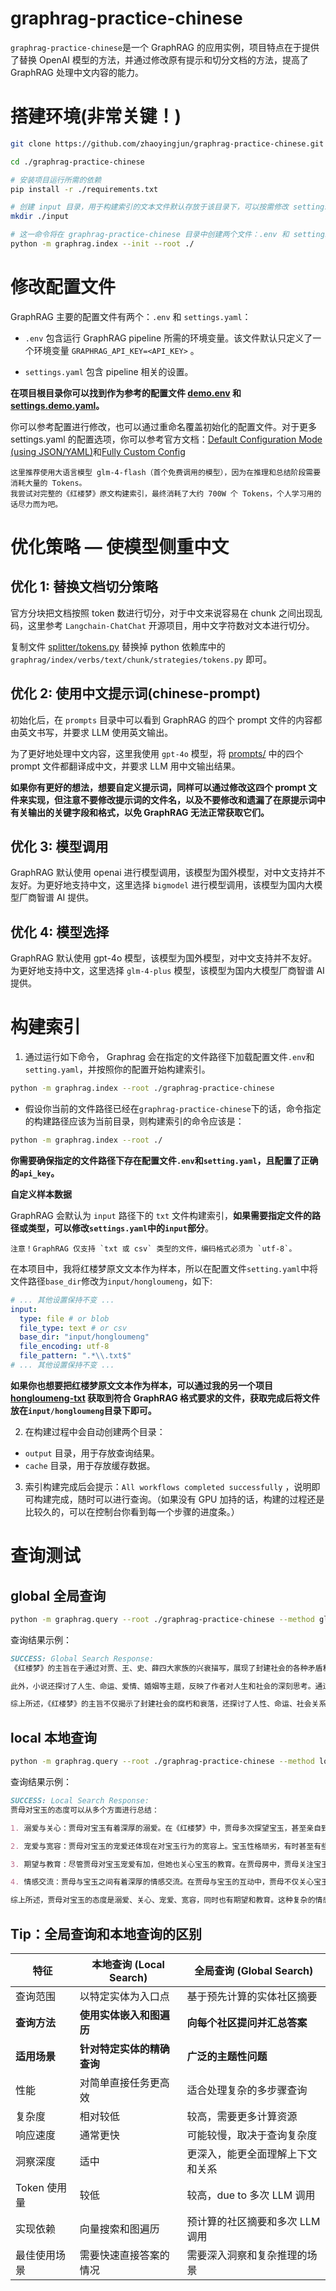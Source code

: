 # graphrag-practice-chinese

`graphrag-practice-chinese`是一个 GraphRAG 的应用实例，项目特点在于提供了替换 OpenAI 模型的方法，并通过修改原有提示和切分文档的方法，提高了 GraphRAG 处理中文内容的能力。

# 搭建环境(非常关键！)

```bash
git clone https://github.com/zhaoyingjun/graphrag-practice-chinese.git

cd ./graphrag-practice-chinese

# 安装项目运行所需的依赖
pip install -r ./requirements.txt

# 创建 input 目录，用于构建索引的文本文件默认存放于该目录下，可以按需修改 settings.yaml 文件中的 input 部分来指定路径
mkdir ./input

# 这一命令将在 graphrag-practice-chinese 目录中创建两个文件：.env 和 settings.yaml
python -m graphrag.index --init --root ./
```

# 修改配置文件

GraphRAG 主要的配置文件有两个：`.env` 和 `settings.yaml`：

- `.env` 包含运行 GraphRAG pipeline 所需的环境变量。该文件默认只定义了一个环境变量 `GRAPHRAG_API_KEY=<API_KEY>` 。

- `settings.yaml` 包含 pipeline 相关的设置。

**在项目根目录你可以找到作为参考的配置文件 [demo.env](./demo.env) 和 [settings.demo.yaml](./settings.demo.yaml)。**

你可以参考配置进行修改，也可以通过重命名覆盖初始化的配置文件。对于更多 settings.yaml 的配置选项，你可以参考官方文档：[Default Configuration Mode (using JSON/YAML)](https://microsoft.github.io/graphrag/config/json_yaml/)和[Fully Custom Config](https://microsoft.github.io/graphrag/config/custom/)

```
这里推荐使用大语言模型 glm-4-flash（首个免费调用的模型），因为在推理和总结阶段需要消耗大量的 Tokens。
我尝试对完整的《红楼梦》原文构建索引，最终消耗了大约 700W 个 Tokens，个人学习用的话尽力而为吧。
```

# 优化策略 — 使模型侧重中文

## 优化 1: 替换文档切分策略

官方分块把文档按照 token 数进行切分，对于中文来说容易在 chunk 之间出现乱码，这里参考 `Langchain-ChatChat` 开源项目，用中文字符数对文本进行切分。

复制文件 [splitter/tokens.py](./splitter/tokens.py) 替换掉 python 依赖库中的 `graphrag/index/verbs/text/chunk/strategies/tokens.py` 即可。

## 优化 2: 使用中文提示词(chinese-prompt)

初始化后，在 `prompts` 目录中可以看到 GraphRAG 的四个 prompt 文件的内容都由英文书写，并要求 LLM 使用英文输出。

为了更好地处理中文内容，这里我使用 `gpt-4o` 模型，将 [prompts/](./prompts/) 中的四个 prompt 文件都翻译成中文，并要求 LLM 用中文输出结果。

**如果你有更好的想法，想要自定义提示词，同样可以通过修改这四个 prompt 文件来实现，但注意不要修改提示词的文件名，以及不要修改和遗漏了在原提示词中有关输出的关键字段和格式，以免 GraphRAG 无法正常获取它们。**

## 优化 3: 模型调用

GraphRAG 默认使用 openai 进行模型调用，该模型为国外模型，对中文支持并不友好。为更好地支持中文，这里选择 `bigmodel` 进行模型调用，该模型为国内大模型厂商智谱 AI 提供。

## 优化 4: 模型选择

GraphRAG 默认使用 gpt-4o 模型，该模型为国外模型，对中文支持并不友好。为更好地支持中文，这里选择 `glm-4-plus` 模型，该模型为国内大模型厂商智谱 AI 提供。

# 构建索引

1. 通过运行如下命令， Graphrag 会在指定的文件路径下加载配置文件`.env`和`setting.yaml`，并按照你的配置开始构建索引。

```bash
python -m graphrag.index --root ./graphrag-practice-chinese
```

- 假设你当前的文件路径已经在`graphrag-practice-chinese`下的话，命令指定的构建路径应该为当前目录，则构建索引的命令应该是：

```bash
python -m graphrag.index --root ./
```

**你需要确保指定的文件路径下存在配置文件`.env`和`setting.yaml`，且配置了正确的`api_key`。**

**自定义样本数据**

GraphRAG 会默认为 `input` 路径下的 `txt` 文件构建索引，**如果需要指定文件的路径或类型，可以修改`settings.yaml`中的`input`部分**。

```
注意！GraphRAG 仅支持 `txt 或 csv` 类型的文件，编码格式必须为 `utf-8`。
```

在本项目中，我将红楼梦原文文本作为样本，所以在配置文件`setting.yaml`中将文件路径`base_dir`修改为`input/hongloumeng`，如下:

```yaml
# ... 其他设置保持不变 ...
input:
  type: file # or blob
  file_type: text # or csv
  base_dir: "input/hongloumeng"
  file_encoding: utf-8
  file_pattern: ".*\\.txt$"
# ... 其他设置保持不变 ...
```

**如果你也想要把红楼梦原文文本作为样本，可以通过我的另一个项目 [hongloumeng-txt](https://github.com/Airmomo/hongloumeng-txt) 获取到符合 GraphRAG 格式要求的文件，获取完成后将文件放在`input/hongloumeng`目录下即可。**

2. 在构建过程中会自动创建两个目录：

- `output` 目录，用于存放查询结果。
- `cache` 目录，用于存放缓存数据。

3. 索引构建完成后会提示：`All workflows completed successfully` ，说明即可构建完成，随时可以进行查询。（如果没有 GPU 加持的话，构建的过程还是比较久的，可以在控制台你看到每一个步骤的进度条。）

# 查询测试

## global 全局查询

```bash
python -m graphrag.query --root ./graphrag-practice-chinese --method global "故事的主旨是什么？"
```

查询结果示例：

```markdown
SUCCESS: Global Search Response:
《红楼梦》的主旨在于通过对贾、王、史、薛四大家族的兴衰描写，展现了封建社会的各种矛盾和冲突，揭示了封建社会的腐朽和衰落。故事中的人物关系错综复杂，反映了当时社会的风俗习惯和道德观念。小说通过对宝玉、黛玉、宝钗等主要人物的爱情悲剧，探讨了人性、命运、社会关系等主题，反映了作者对封建礼教和封建制度的批判。

此外，小说还探讨了人生、命运、爱情、婚姻等主题，反映了作者对人生和社会的深刻思考。通过对贾宝玉、林黛玉、薛宝钗等主要人物的塑造，展现了封建社会中人性的复杂性和悲剧性，反映了人性的光辉与阴暗面。故事中的人物命运和家族兴衰反映了当时社会的现实，同时也表达了作者对美好人性的追求和对理想社会的向往。

综上所述，《红楼梦》的主旨不仅揭示了封建社会的腐朽和衰落，还探讨了人性、命运、社会关系等主题，具有深刻的思想内涵和艺术价值。
```

## local 本地查询

```bash
python -m graphrag.query --root ./graphrag-practice-chinese --method local "贾母对宝玉的态度怎么样？"
```

查询结果示例：

```markdown
SUCCESS: Local Search Response:
贾母对宝玉的态度可以从多个方面进行总结：

1. 溺爱与关心：贾母对宝玉有着深厚的溺爱。在《红楼梦》中，贾母多次探望宝玉，甚至亲自到园中看望他，表现出对宝玉的关心和爱护。例如，在贾母探视宝玉的情况中，贾母和王夫人一同探望宝玉，并询问他的病情，显示出贾母对宝玉的关心（Data: Entities (4704, 2929, 3895, 5470, 5868)）。

2. 宠爱与宽容：贾母对宝玉的宠爱还体现在对宝玉行为的宽容上。宝玉性格顽劣，有时甚至有些荒唐，但贾母却总是以宽容的态度对待他。例如，贾母对宝玉的干妈“老东西”的指责，显示出贾母对宝玉的宠爱（Data: Relationships (528, 2124)）。

3. 期望与教育：尽管贾母对宝玉宠爱有加，但她也关心宝玉的教育。在贾母房中，贾母关注宝玉的教育，并关心他的成长（Data: Entities (2702, 5524, 5868)）。

4. 情感交流：贾母与宝玉之间有着深厚的情感交流。在贾母与宝玉的互动中，贾母不仅关心宝玉的身体健康，还关心他的心理状态，体现出两人之间深厚的感情（Data: Sources (607, 314, 481)）。

综上所述，贾母对宝玉的态度是溺爱、关心、宠爱、宽容，同时也有期望和教育。这种复杂的情感关系，体现了贾母对宝玉的深厚感情。
```

## Tip：全局查询和本地查询的区别

| 特征         | 本地查询 (Local Search)    | 全局查询 (Global Search)         |
| ------------ | -------------------------- | -------------------------------- |
| 查询范围     | 以特定实体为入口点         | 基于预先计算的实体社区摘要       |
| **查询方法** | **使用实体嵌入和图遍历**   | **向每个社区提问并汇总答案**     |
| **适用场景** | **针对特定实体的精确查询** | **广泛的主题性问题**             |
| 性能         | 对简单直接任务更高效       | 适合处理复杂的多步骤查询         |
| 复杂度       | 相对较低                   | 较高，需要更多计算资源           |
| 响应速度     | 通常更快                   | 可能较慢，取决于查询复杂度       |
| 洞察深度     | 适中                       | 更深入，能更全面理解上下文和关系 |
| Token 使用量 | 较低                       | 较高，due to 多次 LLM 调用       |
| 实现依赖     | 向量搜索和图遍历           | 预计算的社区摘要和多次 LLM 调用  |
| 最佳使用场景 | 需要快速直接答案的情况     | 需要深入洞察和复杂推理的场景     |
